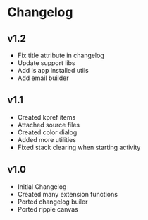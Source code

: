 # Changelog

## v1.2
* Fix title attribute in changelog
* Update support libs
* Add is app installed utils
* Add email builder

## v1.1
* Created kpref items
* Attached source files
* Created color dialog
* Added more utilities
* Fixed stack clearing when starting activity

## v1.0
* Initial Changelog
* Created many extension functions
* Ported changelog builer
* Ported ripple canvas
